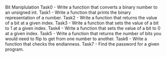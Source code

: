 Bit Maniplulation
Task0 - Write a function that converts a binary number to an unsigned int.
Task1 - Write a function that prints the binary representation of a number.
Task2 - Write a function that returns the value of a bit at a given index.
Task3 - Write a function that sets the value of a bit to 1 at a given index.
Task4 - Write a function that sets the value of a bit to 0 at a given index.
Task5 - Write a function that returns the number of bits you would need to flip to get from one number to another.
Task6 - Write a function that checks the endianness.
Task7 - Find the password for a given program.
